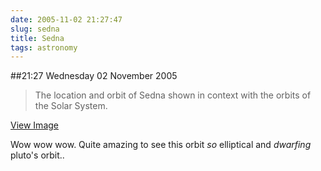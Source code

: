 ```yaml
---
date: 2005-11-02 21:27:47
slug: sedna
title: Sedna
tags: astronomy
---
```


##21:27 Wednesday 02 November 2005

> The location and orbit of Sedna shown in context with the orbits of the Solar System.

[View Image](http://www.space.com/php/multimedia/imagedisplay/img_display.php?pic=h_sedna_orbit_02.jpg&cap=The+location+and+orbit+of+the+new+object+is+shown+in+context+with+the+orbits+of+the+Solar+System%2C+known+asteroids+and+Kuiper+belt+objects%2C+and+the+hypothesized+Oort+cloud+of+distant+objects+orbiting+the+Sun.+CREDIT%3ANASA%2FJPL-Caltech%2FR.+Hurt+%28SSC-Caltech%29.)

Wow wow wow. Quite amazing to see this orbit *so* elliptical and *dwarfing* pluto's orbit..  

